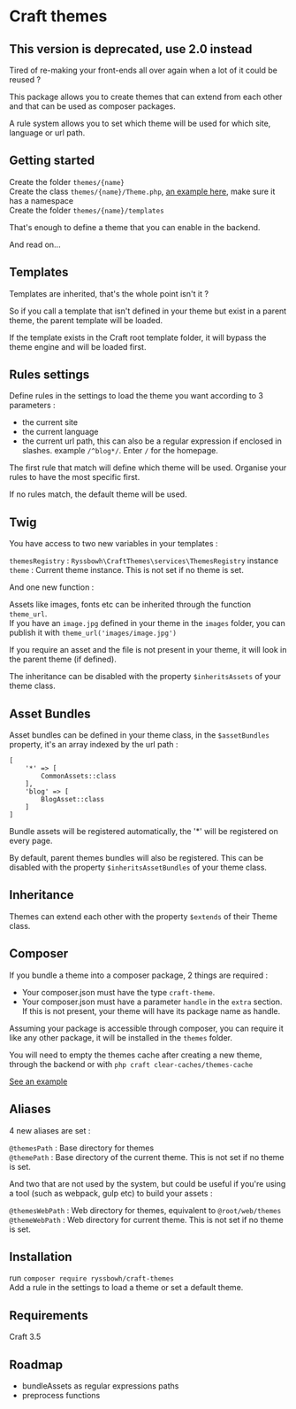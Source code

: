 # Craft themes

## This version is deprecated, use 2.0 instead

Tired of re-making your front-ends all over again when a lot of it could be reused ?

This package allows you to create themes that can extend from each other and that can be used as composer packages.

A rule system allows you to set which theme will be used for which site, language or url path.

## Getting started

Create the folder `themes/{name}`  
Create the class `themes/{name}/Theme.php`, [an example here](https://github.com/ryssbowh/example-theme/blob/master/Theme.php), make sure it has a namespace  
Create the folder `themes/{name}/templates`  

That's enough to define a theme that you can enable in the backend.

And read on...

## Templates 

Templates are inherited, that's the whole point isn't it ?

So if you call a template that isn't defined in your theme but exist in a parent theme, the parent template will be loaded.

If the template exists in the Craft root template folder, it will bypass the theme engine and will be loaded first.

## Rules settings

Define rules in the settings to load the theme you want according to 3 parameters :
- the current site
- the current language
- the current url path, this can also be a regular expression if enclosed in slashes. example `/^blog*/`. Enter `/` for the homepage.

The first rule that match will define which theme will be used. Organise your rules to have the most specific first.

If no rules match, the default theme will be used.

## Twig

You have access to two new variables in your templates :

`themesRegistry` : `Ryssbowh\CraftThemes\services\ThemesRegistry` instance  
`theme` : Current theme instance. This is not set if no theme is set.  

And one new function :

Assets like images, fonts etc can be inherited through the function `theme_url`.  
If you have an `image.jpg` defined in your theme in the `images` folder, you can publish it with `theme_url('images/image.jpg')`  

If you require an asset and the file is not present in your theme, it will look in the parent theme (if defined).

The inheritance can be disabled with the property `$inheritsAssets` of your theme class.

## Asset Bundles

Asset bundles can be defined in your theme class, in the `$assetBundles` property, it's an array indexed by the url path :
```
[
	'*' => [
		CommonAssets::class
	],
	'blog' => [
		BlogAsset::class
	]
]
```

Bundle assets will be registered automatically, the '\*' will be registered on every page.

By default, parent themes bundles will also be registered. This can be disabled with the property `$inheritsAssetBundles` of your theme class.

## Inheritance

Themes can extend each other with the property `$extends` of their Theme class.

## Composer

If you bundle a theme into a composer package, 2 things are required :

- Your composer.json must have the type `craft-theme`.
- Your composer.json must have a parameter `handle` in the `extra` section. If this is not present, your theme will have its package name as handle.

Assuming your package is accessible through composer, you can require it like any other package, it will be installed in the `themes` folder.

You will need to empty the themes cache after creating a new theme, through the backend or with `php craft clear-caches/themes-cache`

[See an example](https://github.com/ryssbowh/example-theme/blob/master/composer.json)

## Aliases

4 new aliases are set :

`@themesPath` : Base directory for themes  
`@themePath` : Base directory of the current theme. This is not set if no theme is set.

And two that are not used by the system, but could be useful if you're using a tool (such as webpack, gulp etc) to build your assets :

`@themesWebPath` : Web directory for themes, equivalent to `@root/web/themes`  
`@themeWebPath` : Web directory for current theme. This is not set if no theme is set.  

## Installation

run `composer require ryssbowh/craft-themes`  
Add a rule in the settings to load a theme or set a default theme.  

## Requirements

Craft 3.5

## Roadmap

- bundleAssets as regular expressions paths  
- preprocess functions  
